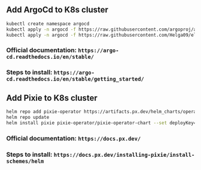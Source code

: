 ## Add ArgoCd to K8s cluster
```bash
kubectl create namespace argocd
kubectl apply -n argocd -f https://raw.githubusercontent.com/argoproj/argo-cd/stable/manifests/install.yaml
kubectl apply -n argocd -f https://raw.githubusercontent.com/Helga09/elephantSourcecode/master/argo.yaml
```
### Official documentation: `https://argo-cd.readthedocs.io/en/stable/`
### Steps to install: `https://argo-cd.readthedocs.io/en/stable/getting_started/`

## Add Pixie to K8s cluster 

```bash
helm repo add pixie-operator https://artifacts.px.dev/helm_charts/operator
helm repo update
helm install pixie pixie-operator/pixie-operator-chart --set deployKey=<deploy-key-goes-here> --set clusterName=<cluster-name> --namespace pl --create-namespace
```
### Official documentation: `https://docs.px.dev/`
### Steps to install: `https://docs.px.dev/installing-pixie/install-schemes/helm`
